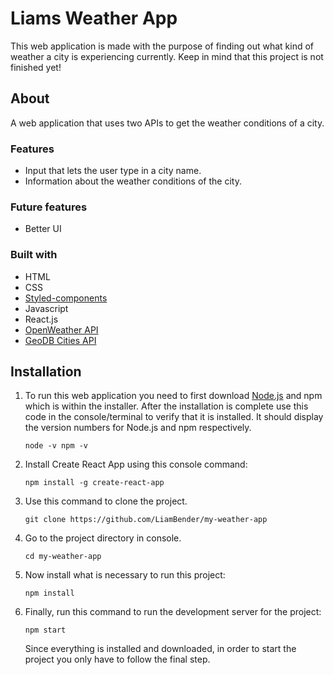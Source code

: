 # Liams Weather App
This web application is made with the purpose of finding out what kind of weather a city is experiencing currently.
Keep in mind that this project is not finished yet!

## About
A web application that uses two APIs to get the weather conditions of a city.

### Features
- Input that lets the user type in a city name.
- Information about the weather conditions of the city.

### Future features
- Better UI

### Built with
- HTML
- CSS
- [Styled-components](https://styled-components.com/)
- Javascript
- React.js
- [OpenWeather API](https://api.openweathermap.org/)
- [GeoDB Cities API](http://geodb-cities-api.wirefreethought.com/)


## Installation
1. To run this web application you need to first download [Node.js](https://nodejs.org/en) and npm which is within the installer.
   After the installation is complete use this code in the console/terminal to verify that it is installed. It should display the version numbers for Node.js and npm respectively.
   ```console
   node -v npm -v
   ```
2. Install Create React App using this console command:
   ```console
   npm install -g create-react-app
   ```
4. Use this command to clone the project.
   ```console
   git clone https://github.com/LiamBender/my-weather-app
   ```
5. Go to the project directory in console.
   ```console
   cd my-weather-app
   ```
6. Now install what is necessary to run this project:
   ```console
   npm install
   ```
7. Finally, run this command to run the development server for the project:
   ```console
   npm start
   ```
   Since everything is installed and downloaded, in order to start the project you only have to follow the final step.

